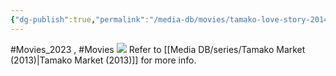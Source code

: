```yaml
---
{"dg-publish":true,"permalink":"/media-db/movies/tamako-love-story-2014/","title":"Tamako Love Story","tags":["mediaDB/tv/movie"],"noteIcon":""}
---
```


#Movies_2023 , #Movies 
<img src="https://cdn.myanimelist.net/images/anime/1417/91333.jpg">
Refer to [[Media DB/series/Tamako Market (2013)\|Tamako Market (2013)]] for more info.